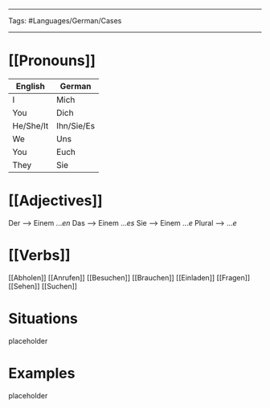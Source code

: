 ___
Tags: #Languages/German/Cases 
___
# [[Pronouns]]
English | German
------------ | ------------
I | Mich
You | Dich
He/She/It | Ihn/Sie/Es
We | Uns
You | Euch
They | Sie

# [[Adjectives]]
Der --> Einem ...*en*
Das --> Einem ...*es*
Sie --> Einem ...*e*
Plural -->  ...*e*

# [[Verbs]]
[[Abholen]]
[[Anrufen]]
[[Besuchen]]
[[Brauchen]]
[[Einladen]]
[[Fragen]]
[[Sehen]]
[[Suchen]]

# Situations
placeholder

# Examples
placeholder